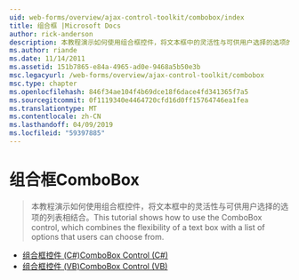 ```yaml
---
uid: web-forms/overview/ajax-control-toolkit/combobox/index
title: 组合框 |Microsoft Docs
author: rick-anderson
description: 本教程演示如何使用组合框控件，将文本框中的灵活性与可供用户选择的选项的列表相结合。
ms.author: riande
ms.date: 11/14/2011
ms.assetid: 151b7865-e84a-4965-ad0e-9468a5b50e3b
msc.legacyurl: /web-forms/overview/ajax-control-toolkit/combobox
msc.type: chapter
ms.openlocfilehash: 846f34ae104f4b69dce18f6dace4fd341365f7a5
ms.sourcegitcommit: 0f1119340e4464720cfd16d0ff15764746ea1fea
ms.translationtype: MT
ms.contentlocale: zh-CN
ms.lasthandoff: 04/09/2019
ms.locfileid: "59397885"
---
```

# <a name="combobox"></a><span data-ttu-id="1f52f-103">组合框</span><span class="sxs-lookup"><span data-stu-id="1f52f-103">ComboBox</span></span>

> <span data-ttu-id="1f52f-104">本教程演示如何使用组合框控件，将文本框中的灵活性与可供用户选择的选项的列表相结合。</span><span class="sxs-lookup"><span data-stu-id="1f52f-104">This tutorial shows how to use the ComboBox control, which combines the flexibility of a text box with a list of options that users can choose from.</span></span>


- [<span data-ttu-id="1f52f-105">组合框控件 (C#)</span><span class="sxs-lookup"><span data-stu-id="1f52f-105">ComboBox Control (C#)</span></span>](how-do-i-use-the-combobox-control-cs.md)
- [<span data-ttu-id="1f52f-106">组合框控件 (VB)</span><span class="sxs-lookup"><span data-stu-id="1f52f-106">ComboBox Control (VB)</span></span>](how-do-i-use-the-combobox-control-vb.md)
